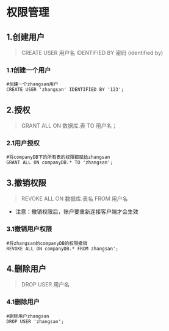 # 权限管理

## 1.创建用户

> CREATE USER 用户名 IDENTIFIED BY 密码 (identified by)

### 1.1创建一个用户

```mysql
#创建一个zhangsan用户
CREATE USER 'zhangsan' IDENTIFIED BY '123';
```

## 2.授权

> GRANT ALL ON 数据库.表 TO 用户名；

### 2.1用户授权

```mysql
#将companyDB下的所有表的杈限都赋给zhangsan 
GRANT ALL ON companyDB.* TO 'zhangsan';
```

## 3.撤销权限

> REVOKE ALL ON 数据库.表名 FROM 用户名

- 注意：撤销权限后，账户要重新连接客户端才会生效

### 3.1撤销用户权限

```mysql
#将zhangsan的companyDB的权限撤销 
REVOKE ALL ON companyDB.* FROM zhangsan';
```

## 4.删除用户

> DROP USER 用户名

### 4.1删除用户

```mysql
#删除用户zhangsan 
DROP USER 'zhangsan';
```